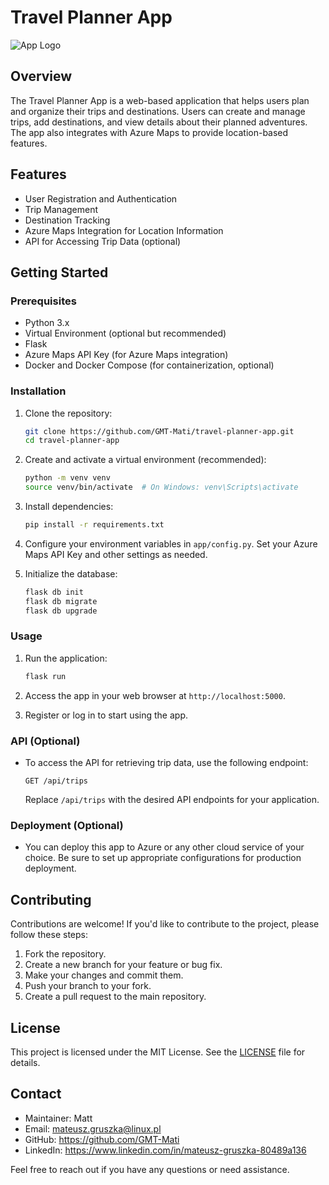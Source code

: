 # Travel Planner App

![App Logo](link-to-your-logo.png)

## Overview

The Travel Planner App is a web-based application that helps users plan and organize their trips and destinations. Users can create and manage trips, add destinations, and view details about their planned adventures. The app also integrates with Azure Maps to provide location-based features.

## Features

- User Registration and Authentication
- Trip Management
- Destination Tracking
- Azure Maps Integration for Location Information
- API for Accessing Trip Data (optional)

## Getting Started

### Prerequisites

- Python 3.x
- Virtual Environment (optional but recommended)
- Flask
- Azure Maps API Key (for Azure Maps integration)
- Docker and Docker Compose (for containerization, optional)

### Installation

1. Clone the repository:

   ```bash
   git clone https://github.com/GMT-Mati/travel-planner-app.git
   cd travel-planner-app
   ```

2. Create and activate a virtual environment (recommended):

   ```bash
   python -m venv venv
   source venv/bin/activate  # On Windows: venv\Scripts\activate
   ```

3. Install dependencies:

   ```bash
   pip install -r requirements.txt
   ```

4. Configure your environment variables in `app/config.py`. Set your Azure Maps API Key and other settings as needed.

5. Initialize the database:

   ```bash
   flask db init
   flask db migrate
   flask db upgrade
   ```

### Usage

1. Run the application:

   ```bash
   flask run
   ```

2. Access the app in your web browser at `http://localhost:5000`.

3. Register or log in to start using the app.

### API (Optional)

- To access the API for retrieving trip data, use the following endpoint:

  ```
  GET /api/trips
  ```

  Replace `/api/trips` with the desired API endpoints for your application.

### Deployment (Optional)

- You can deploy this app to Azure or any other cloud service of your choice. Be sure to set up appropriate configurations for production deployment.

## Contributing

Contributions are welcome! If you'd like to contribute to the project, please follow these steps:

1. Fork the repository.
2. Create a new branch for your feature or bug fix.
3. Make your changes and commit them.
4. Push your branch to your fork.
5. Create a pull request to the main repository.

## License

This project is licensed under the MIT License. See the [LICENSE](LICENSE) file for details.

## Contact

- Maintainer: Matt
- Email: mateusz.gruszka@linux.pl
- GitHub: https://github.com/GMT-Mati
- LinkedIn: https://www.linkedin.com/in/mateusz-gruszka-80489a136

Feel free to reach out if you have any questions or need assistance.

```
